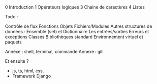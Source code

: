 0 Introduction
1 Opérateurs logiques
3 Chaine de caractères
4 Listes

Todo :


Contrôle de flux
Fonctions
Objets
Fichiers/Modules
Autres structures de données : Ensemble (set) et Dictionnaire
Les entrées/sorties
Erreurs et exceptions
Classes
Bibliothèques standard
Environnement virtuel et paquets


Annexe : shell, terminal, commande
Annexe : git

Et ensuite ?
- js, ts, html, css, 
- Framework Django
